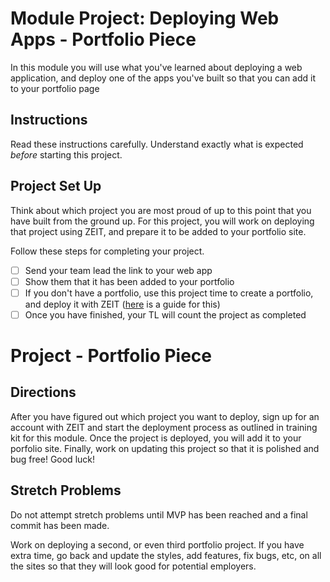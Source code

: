 # Module Project: Deploying Web Apps - Portfolio Piece

In this module you will use what you've learned about deploying a web application, and deploy one of the apps you've built so that you can add it to your portfolio page

## Instructions

Read these instructions carefully. Understand exactly what is expected _before_ starting this project.

## Project Set Up

Think about which project you are most proud of up to this point that you have built from the ground up. For this project, you will work on deploying that project using ZEIT, and prepare it to be added to your portfolio site.

Follow these steps for completing your project.

-   [ ] Send your team lead the link to your web app
-   [ ] Show them that it has been added to your portfolio
-   [ ] If you don't have a portfolio, use this project time to create a portfolio, and deploy it with ZEIT ([here](https://github.com/LambdaSchool/portfolio-website) is a guide for this)
-   [ ] Once you have finished, your TL will count the project as completed

# Project - Portfolio Piece

## Directions

After you have figured out which project you want to deploy, sign up for an account with ZEIT and start the deployment process as outlined in training kit for this module. Once the project is deployed, you will add it to your porfolio site. Finally, work on updating this project so that it is polished and bug free! Good luck!

## Stretch Problems

Do not attempt stretch problems until MVP has been reached and a final commit has been made.

Work on deploying a second, or even third portfolio project. If you have extra time, go back and update the styles, add features, fix bugs, etc, on all the sites so that they will look good for potential employers.
